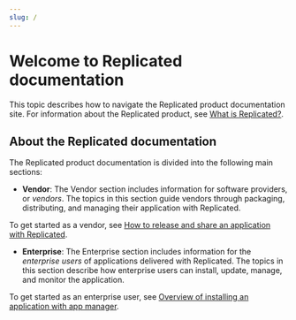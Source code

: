```yaml
---
slug: /
---
```

# Welcome to Replicated documentation

This topic describes how to navigate the Replicated product documentation site.
For information about the Replicated product, see [What is Replicated?](intro-replicated).

## About the Replicated documentation

The Replicated product documentation is divided into the following main sections:

 * **Vendor**: The Vendor section includes information for software providers, or
 _vendors_. The topics in this section guide vendors through packaging,
 distributing, and managing their application with Replicated.

 To get started as a
 vendor, see [How to release and share an application with Replicated](vendor/getting-started-how-to-use-replicated).
 
 * **Enterprise**: The Enterprise section includes information for the _enterprise users_
 of applications delivered with Replicated. The topics in this section describe
 how enterprise users can install, update, manage, and monitor the application.

 To get started as an enterprise user, see [Overview of installing an application with app manager](enterprise/installing-overview).
